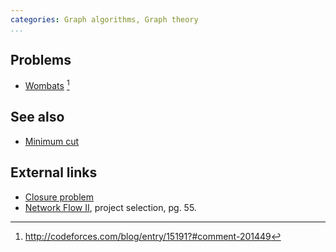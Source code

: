 ```yaml
---
categories: Graph algorithms, Graph theory
...
```


## Problems
* [Wombats](https://www.hackerrank.com/contests/quora-haqathon/challenges/wombats) [^1]

## See also
* [Minimum cut]()


## External links
* [Closure problem](https://en.wikipedia.org/wiki/Closure_problem)
* [Network Flow II](http://www.cs.princeton.edu/~wayne/kleinberg-tardos/pdf/07NetworkFlowII.pdf), project selection, pg. 55.

[^1]: <http://codeforces.com/blog/entry/15191?#comment-201449>